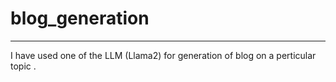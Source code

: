 # blog_generation
----------------------
I have used one of the LLM (Llama2) for generation of blog on a perticular topic .
